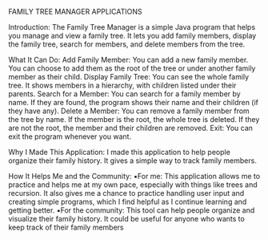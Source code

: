 FAMILY TREE MANAGER APPLICATIONS 

 Introduction:
    The Family Tree Manager is a simple Java program that helps you manage and view a family tree. It lets you add family members, display the family tree, search for members, and delete members from the tree.    

 What It Can Do:
    Add Family Member: You can add a new family member. You can choose to add them as the root of the tree or under another family member as their child.
    Display Family Tree: You can see the whole family tree. It shows members in a hierarchy, with children listed under their parents.
    Search for a Member: You can search for a family member by name. If they are found, the program shows their name and their children (if they have any).
    Delete a Member: You can remove a family member from the tree by name. If the member is the root, the whole tree is deleted. If they are not the root, the member and their children are removed.
    Exit: You can exit the program whenever you want.

 Why I Made This Application:
    I made this application to help people organize their family history. It gives a simple way to track family members.

 How It Helps Me and the Community:
    ▪︎For me: This application allows me to practice and helps me at my own pace, especially with things like trees and recursion. It also gives me a chance to practice handling user input and creating simple programs, which I find helpful as I continue learning and getting better.
    ▪︎For the community: This tool can help people organize and visualize their family history. It could be useful for anyone who wants to keep track of their family members
